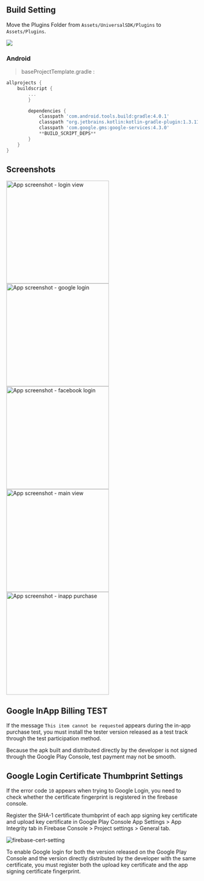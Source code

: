 ## Build Setting

Move the Plugins Folder from `Assets/UniversalSDK/Plugins` to `Assets/Plugins`.

![](https://github.com/jameschun7/universal-sdk-unity-demo/blob/main/img/plugins-move.png?raw=true)

### Android

> baseProjectTemplate.gradle :

```groovy
allprojects {
    buildscript {
        ...
        }

        dependencies {            
            classpath 'com.android.tools.build:gradle:4.0.1'
            classpath "org.jetbrains.kotlin:kotlin-gradle-plugin:1.3.11"
            classpath 'com.google.gms:google-services:4.3.0'
            **BUILD_SCRIPT_DEPS**
        }
    }
}
```

## Screenshots

<img src="img/login-view.jpg" alt="App screenshot - login view" width="270" /> <img src="img/google-login.jpg" alt="App screenshot - google login" width="270" /> <img src="img/facebook-login.jpg" alt="App screenshot - facebook login" width="270" />
<img src="img/main-view.jpg" alt="App screenshot - main view" width="270" /> <img src="img/inapp-purchase.jpg" alt="App screenshot - inapp purchase" width="270" />

## Google InApp Billing TEST

If the message `This item cannot be requested` appears during the in-app purchase test, you must install the tester version released as a test track through the test participation method.

Because the apk built and distributed directly by the developer is not signed through the Google Play Console, test payment may not be smooth.

## Google Login Certificate Thumbprint Settings

If the error code `10` appears when trying to Google Login, you need to check whether the certificate fingerprint is registered in the firebase console.

Register the SHA-1 certificate thumbprint of each app signing key certificate and upload key certificate in Google Play Console App Settings > App Integrity tab in Firebase Console > Project settings > General tab.

![firebase-cert-setting](https://user-images.githubusercontent.com/20632507/147073695-02faf079-66b3-4af8-98e4-5c907a68190f.png)

To enable Google login for both the version released on the Google Play Console and the version directly distributed by the developer with the same certificate, you must register both the upload key certificate and the app signing certificate fingerprint.
